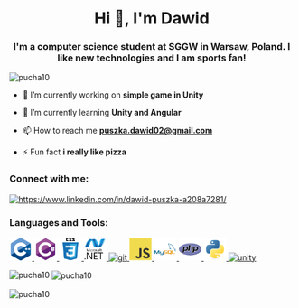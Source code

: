 <h1 align="center">Hi 👋, I'm Dawid</h1>
<h3 align="center">I'm a computer science student at SGGW in Warsaw, Poland. I like new technologies and I am sports fan!</h3>

<p align="left"> <img src="https://komarev.com/ghpvc/?username=pucha10&label=Profile%20views&color=0e75b6&style=flat" alt="pucha10" /> </p>

- 🔭 I’m currently working on **simple game in Unity**

- 🌱 I’m currently learning **Unity and Angular**

- 📫 How to reach me **puszka.dawid02@gmail.com**

- ⚡ Fun fact **i really like pizza**

<h3 align="left">Connect with me:</h3>
<p align="left">
<a href="https://linkedin.com/in/https://www.linkedin.com/in/dawid-puszka-a208a7281/" target="blank"><img align="center" src="https://raw.githubusercontent.com/rahuldkjain/github-profile-readme-generator/master/src/images/icons/Social/linked-in-alt.svg" alt="https://www.linkedin.com/in/dawid-puszka-a208a7281/" height="30" width="40" /></a>
</p>

<h3 align="left">Languages and Tools:</h3>
<p align="left"> <a href="https://www.w3schools.com/cpp/" target="_blank" rel="noreferrer"> <img src="https://raw.githubusercontent.com/devicons/devicon/master/icons/cplusplus/cplusplus-original.svg" alt="cplusplus" width="40" height="40"/> </a> <a href="https://www.w3schools.com/cs/" target="_blank" rel="noreferrer"> <img src="https://raw.githubusercontent.com/devicons/devicon/master/icons/csharp/csharp-original.svg" alt="csharp" width="40" height="40"/> </a> <a href="https://www.w3schools.com/css/" target="_blank" rel="noreferrer"> <img src="https://raw.githubusercontent.com/devicons/devicon/master/icons/css3/css3-original-wordmark.svg" alt="css3" width="40" height="40"/> </a> <a href="https://dotnet.microsoft.com/" target="_blank" rel="noreferrer"> <img src="https://raw.githubusercontent.com/devicons/devicon/master/icons/dot-net/dot-net-original-wordmark.svg" alt="dotnet" width="40" height="40"/> </a> <a href="https://git-scm.com/" target="_blank" rel="noreferrer"> <img src="https://www.vectorlogo.zone/logos/git-scm/git-scm-icon.svg" alt="git" width="40" height="40"/> </a> <a href="https://developer.mozilla.org/en-US/docs/Web/JavaScript" target="_blank" rel="noreferrer"> <img src="https://raw.githubusercontent.com/devicons/devicon/master/icons/javascript/javascript-original.svg" alt="javascript" width="40" height="40"/> </a> <a href="https://www.mysql.com/" target="_blank" rel="noreferrer"> <img src="https://raw.githubusercontent.com/devicons/devicon/master/icons/mysql/mysql-original-wordmark.svg" alt="mysql" width="40" height="40"/> </a> <a href="https://www.php.net" target="_blank" rel="noreferrer"> <img src="https://raw.githubusercontent.com/devicons/devicon/master/icons/php/php-original.svg" alt="php" width="40" height="40"/> </a> <a href="https://www.python.org" target="_blank" rel="noreferrer"> <img src="https://raw.githubusercontent.com/devicons/devicon/master/icons/python/python-original.svg" alt="python" width="40" height="40"/> </a> <a href="https://unity.com/" target="_blank" rel="noreferrer"> <img src="https://www.vectorlogo.zone/logos/unity3d/unity3d-icon.svg" alt="unity" width="40" height="40"/> </a> </p>

<p><img align="left" src="https://github-readme-stats.vercel.app/api/top-langs?username=pucha10&show_icons=true&locale=en&layout=compact" alt="pucha10" /></p>

<p>&nbsp;<img align="center" src="https://github-readme-stats.vercel.app/api?username=pucha10&show_icons=true&locale=en" alt="pucha10" /></p>

<p><img align="center" src="https://github-readme-streak-stats.herokuapp.com/?user=pucha10&" alt="pucha10" /></p>
